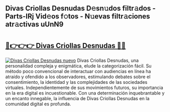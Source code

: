 ## Divas Criollas Desnudas D𝚎sn𝚞dos filtr𝚊dos - Parts-IRj Vid𝚎os f𝚘tos - N𝚞evas filtr𝚊ciones atr𝚊ctivas uUnN9

# <h2><a href="http://mbcahob.tromn.icu/?c=Divas+Criollas+Desnudas">🔗👉👉👉 Divas Criollas Desnudas 🔗🔗</a></h2>

[![Divas Criollas Desnudas nuevo](https://i.imgur.com/pEAQMta.gif)](http://mbcahob.tromn.icu/?c=Divas+Criollas+Desnudas)
Divas Criollas Desnudas, una personalidad compleja y enigmática, elude la categorización fácil. Su método poco convencional de interactuar con audiencias en línea ha atraído y ofendido a los observadores, estimulando debates sobre el consentimiento, la identidad y las complejidades de las sociedades virtuales. Independientemente de sus movimientos futuros, su importancia en la era digital es incuestionable. Con una determinación inquebrantable y un encanto innegable, la influencia de Divas Criollas Desnudas en la comunidad digital es profunda.
